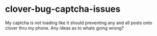# clover-bug-captcha-issues
My captcha is not loading like it should preventing any and all posts onto clover thru my phone. Any ideas as to whats going wrong? 
